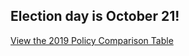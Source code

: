 ## Election day is October 21!

[View the 2019 Policy Comparison Table <i class="fa fa-arrow-circle-right"></i>](/policies/2019#en)